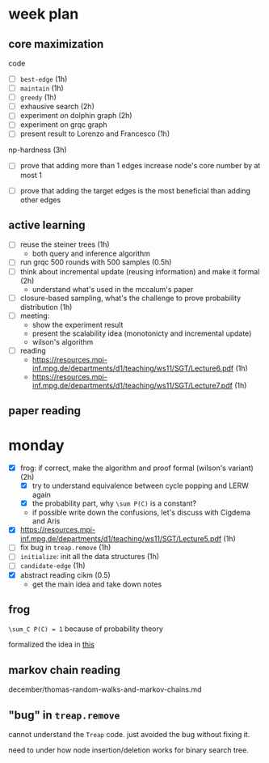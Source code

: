 # week plan

## core maximization

code

- [ ] `best-edge` (1h)
- [ ] `maintain` (1h)
- [ ] `greedy` (1h)
- [ ] exhausive search (2h)
- [ ] experiment on dolphin graph (2h)
- [ ] experiment on grqc graph
- [ ] present result to Lorenzo and Francesco (1h)

np-hardness (3h)

- [ ] prove that adding more than 1 edges increase node's core number by at most 1
- [ ] prove that adding the target edges is the most beneficial than adding other edges


## active learning

- [ ] reuse the steiner trees (1h)
  - both query and inference algorithm
- [ ] run grqc 500 rounds with 500 samples (0.5h)
- [ ] think about incremental update (reusing information) and make it formal (2h) 
  - understand what's used in the mccalum's paper
- [ ] closure-based sampling, what's the challenge to prove probability distribution (1h)
- [ ] meeting:
  - show the experiment result
  - present the scalability idea (monotonicty and incremental update)
  - wilson's algorithm
- [ ] reading
  - https://resources.mpi-inf.mpg.de/departments/d1/teaching/ws11/SGT/Lecture6.pdf (1h)
  - https://resources.mpi-inf.mpg.de/departments/d1/teaching/ws11/SGT/Lecture7.pdf (1h)


## paper reading

# monday

- [X] frog: if correct, make the algorithm and proof formal (wilson's variant) (2h)
  - [X] try to understand equivalence between cycle popping and LERW again
  - [X] the probability part, why `\sum P(C)` is a constant? 
  - if possible write down the confusions, let's discuss with Cigdema and Aris
- [X] https://resources.mpi-inf.mpg.de/departments/d1/teaching/ws11/SGT/Lecture5.pdf (1h)
- [ ] fix bug in `treap.remove` (1h)
- [ ] `initialize`: init all the data structures (1h)
- [ ] `candidate-edge` (1h)
- [X] abstract reading cikm (0.5) 
  - get the main idea and take down notes

## frog

`\sum_C P(C) = 1` because of probability theory

formalized the idea in [this](december/sampling-steiner-tree-using-cycle-popping.md)

## markov chain reading

december/thomas-random-walks-and-markov-chains.md

## "bug" in `treap.remove`

cannot understand the `Treap` code. just avoided the bug without fixing it. 

need to under how node insertion/deletion works for binary search tree.

